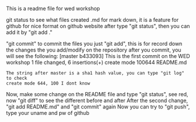 This is a readme file for wed workshop

git status to see what files created
.md for mark down, it is a feature for github for nice format on github website
after type "git status", then you can add it by "git add ."

"git commit" to commit the files you just "git add", this is for record down the changes the you add/modify on the repository 
after you commit, you will see the following:
[master b433093] This is the first commit on the WED workshop
 1 file changed, 6 insertions(+)
 create mode 100644 README.md

    The string after master is a sha1 hash value, you can type "git log" to check
    create mode 644, 100 I dont know

Now, make some change on the README file and type "git status", see red, now
"git diff" to see the different before and after
After the second change, "git add README.md" and "git commit" again
Now you can try to "git push", type your uname and pw of github


